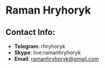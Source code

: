 # Raman Hryhoryk

## Contact Info:

+ **Telegram**: rhryhoryk
+ **Skype**: live:ramanhryhoryk
+ **Email**: ramanhryhoryk@gmail.com